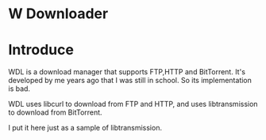 W Downloader
===================

# Introduce
WDL is a download manager that supports FTP,HTTP and BitTorrent. It's developed by me years ago that I was still in school. So its implementation is bad.

WDL uses libcurl to download from FTP and HTTP, and uses libtransmission to download from BitTorrent.

I put it here just as a sample of libtransmission.
